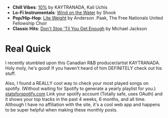 - **Chill Vibes**: [10%](https://open.spotify.com/track/41SwdQIX8Hy2u6fuEDgvWr?si=f406192e0dc24128) by KAYTRANADA, Kali Uchis
- **Lo-Fi Instrumentals**: [Wind on the Water](https://open.spotify.com/track/6Vv0mO1JBb2rMj1iTm2buD?si=a6d51bc35f2f41f9) by Shook
- **Pop/Hip-Hop**: [Lite Weight](https://open.spotify.com/track/2vJIsdYIthbnWgLaLD9yrj?si=57c6a8d342134e9a) by Anderson .Paak, The Free Nationals United Fellowship Choir
- **Classic Hits**: [Don't Stop 'Til You Get Enough](https://open.spotify.com/track/46eu3SBuFCXWsPT39Yg3tJ?si=230db2efaca5425a) by Michael Jackson

# Real Quick
I recently stumbled upon this Canadian R&B producer/artist KAYTRANADA.  Holy moly, he's good!  If you haven't heard of him DEFINITELY check out his stuff.

Also, I found a REALLY cool way to check your most played songs on spotify. (Without waiting for Spotify to generate a yearly playlist for you.) [statsforspotify.com](https://www.statsforspotify.com/) Link your spotify account (Totally safe, uses OAuth) and it shows your top tracks in the past 4 weeks, 6 months, and all time.  Although I have no affiliation with the site, it's a cool web app and happens to be super helpful when making these monthly posts.